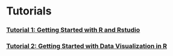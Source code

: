 # Tutorials
### [Tutorial 1: Getting Started with R and Rstudio](1_Getting_started.Rmd)
### [Tutorial 2: Getting Started with Data Visualization in R](2_getting_started_vis_data.Rmd)